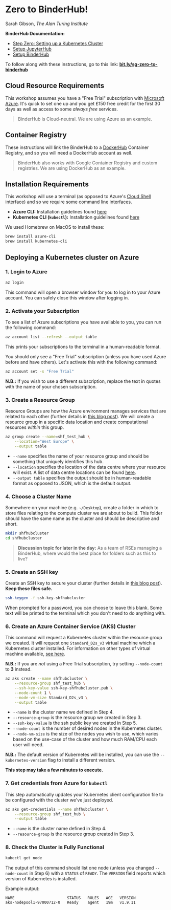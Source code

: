 # Zero to BinderHub!

Sarah Gibson, _The Alan Turing Institute_

**BinderHub Documentation:**
* [Step Zero: Setting up a Kubernetes Cluster](https://zero-to-jupyterhub.readthedocs.io/en/latest/create-k8s-cluster.html)
* [Setup JupyterHub](https://zero-to-jupyterhub.readthedocs.io/en/latest/#setup-jupyterhub)
* [Setup BinderHub](https://binderhub.readthedocs.io/en/latest/setup-registry.html#set-up-the-container-registry)

To follow along with these instructions, go to this link: [**bit.ly/sg-zero-to-binderhub**](http://bit.ly/sg-zero-to-binderhub)

## Cloud Resource Requirements

This workshop assumes you have a "Free Trial" subscription with [Microsoft Azure](https://azure.microsoft.com/en-gb/).
It's quick to set one up and you get £150 free credit for the first 30 days as well as access to some _always free_ services.

> BinderHub is Cloud-neutral.
> We are using Azure as an example.

## Container Registry

These instructions will link the BinderHub to a [DockerHub](https://hub.docker.com/) Container Registry, and so you will need a DockerHub account as well.

> BinderHub also works with Google Container Registry and custom registries.
> We are using DockerHub as an example.

## Installation Requirements

This workshop will use a terminal (as opposed to Azure's [Cloud Shell](https://azure.microsoft.com/en-gb/features/cloud-shell/) interface) and so we require some command line interfaces.

* **Azure CLI:** Installation guidelines found [here](https://docs.microsoft.com/en-us/cli/azure/install-azure-cli?view=azure-cli-latest)
* **Kubernetes CLI (`kubectl`):** Installation guidelines found [here](https://kubernetes.io/docs/tasks/tools/install-kubectl/#install-with-homebrew-on-macos)

We used Homebrew on MacOS to install these:
```bash
brew install azure-cli
brew install kubernetes-cli
```

## Deploying a Kubernetes cluster on Azure

### 1. Login to Azure

```bash
az login
```

This command will open a browser window for you to log in to your Azure account.
You can safely close this window after logging in.

### 2. Activate your Subscription

To see a list of Azure subscriptions you have available to you, you can run the following command:
```bash
az account list --refresh --output table
```
This prints your subscriptions to the terminal in a human-readable format.

You should only see a "Free Trial" subscription (unless you have used Azure before and have others).
Let's activate this with the following command:
```bash
az account set -s "Free Trial"
```
**N.B.:** If you wish to use a different subscription, replace the text in quotes with the name of your chosen subscription.

### 3. Create a Resource Group

Resource Groups are how the Azure environment manages services that are related to each other (further details in [this blog post](http://www.onlinetech.com/resources/references/how-to-use-azure-resource-groups-a-simple-explanation)).
We will create a resource group in a specific data location and create computational resources _within_ this group.

```bash
az group create --name=shf_test_hub \
    --location="West Europe" \
    --output table
```
* `--name` specifies the name of your resource group and should be something that uniquely identifies this hub.
* `--location` specifies the location of the data centre where your resource will exist.
  A list of data centre locations can be found [here](https://docs.microsoft.com/en-us/azure/aks/container-service-quotas#region-availability).
* `--output table` specifies the output should be in human-readable format as opposed to JSON, which is the default output.

### 4. Choose a Cluster Name

Somewhere on your machine (e.g. `~/Desktop`), create a folder in which to store files relating to the compute cluster we are about to build.
This folder should have the same name as the cluster and should be descriptive and short.

```bash
mkdir shfhubcluster
cd shfhubcluster
```

> **Discussion topic for later in the day:**
> As a team of RSEs managing a BinderHub, where would the best place for folders such as this to live?

### 5. Create an SSH key

Create an SSH key to secure your cluster (further details in [this blog post](https://jumpcloud.com/blog/what-are-ssh-keys-b/)). **Keep these files safe.**

```bash
ssh-keygen -f ssh-key-shfhubcluster
```
When prompted for a password, you can choose to leave this blank.
Some text will be printed to the terminal which you don't need to do anything with.

### 6. Create an Azure Container Service (AKS) Cluster

This command will request a Kubernetes cluster within the resource group we created.
It will request one `Standard_D2s_v3` virtual machine which a Kubernetes cluster installed.
For information on other types of virtual machine available, [see here](https://azure.microsoft.com/en-gb/pricing/details/virtual-machines/series/). 

**N.B.:** If you are _not_ using a Free Trial subscription, try setting `--node-count` to **3** instead.

```bash
az aks create --name shfhubcluster \
    --resource-group shf_test_hub \
    --ssh-key-value ssh-key-shfhubcluster.pub \
    --node-count 1 \
    --node-vm-size Standard_D2s_v3 \
    --output table
```
* `--name` is the cluster name we defined in Step 4.
* `--resource-group` is the resource group we created in Step 3.
* `--ssh-key-value` is the ssh public key we created in Step 5.
* `--node-count` is the number of desired nodes in the Kubernetes cluster.
* `--node-vm-size` is the size of the nodes you wish to use, which varies based on the use-case of the cluster and how much RAM/CPU each user will need.

**N.B.:** The default version of Kubernetes will be installed, you can use the `--kubernetes-version` flag to install a different version.

**This step may take a few minutes to execute.**

### 7. Get credentials from Azure for `kubectl`

This step automatically updates your Kubernetes client configuration file to be configured with the cluster we've just deployed.

```bash
az aks get-credentials --name shfhubcluster \
    --resource-group shf_test_hub \
    --output table
```
* `--name` is the cluster name defined in Step 4.
* `--resource-group` is the resource group created in Step 3.

### 8. Check the Cluster is Fully Functional

```bash
kubectl get node
```

The output of this command should list one node (unless you changed `--node-count` in Step 6) with a `STATUS` of `READY`.
The `VERSION` field reports which version of Kubernetes is installed.

Example output:
```bash
NAME                       STATUS   ROLES   AGE   VERSION
aks-nodepool1-97000712-0   Ready    agent   19m   v1.9.11
```
